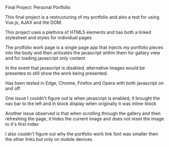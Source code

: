 Final Project: Personal Portfolio

This final project is a restructuring of my portfolio and
also a test for using Vue.js, AJAX and the DOM.

This project uses a plethora of HTML5 elements and
has both a linked stylesheet and styles for individual pages

The protfolio work page is a single page app that injects my
portfolio pieces into the body and then activates the javascript within them
for gallary view and for loading javascript only content

In the event that javascript is disabled, alternative images would be presentes
to still show the work being presented.

Has been tested in Edge, Chrome, Firefox and Opera with both javascript on and off

One issue I couldn't figure out is when javascript is enabled, it brought the nav bar to the left and in block display when originally it was inline-block

Another issue observed is that when scrolling through the gallery and then refreshing the page, it hides the current image and does not reset the image to it's first index

I also couldn't figure out why the portfolio work link font was smaller then the other links but only on mobile devices.
